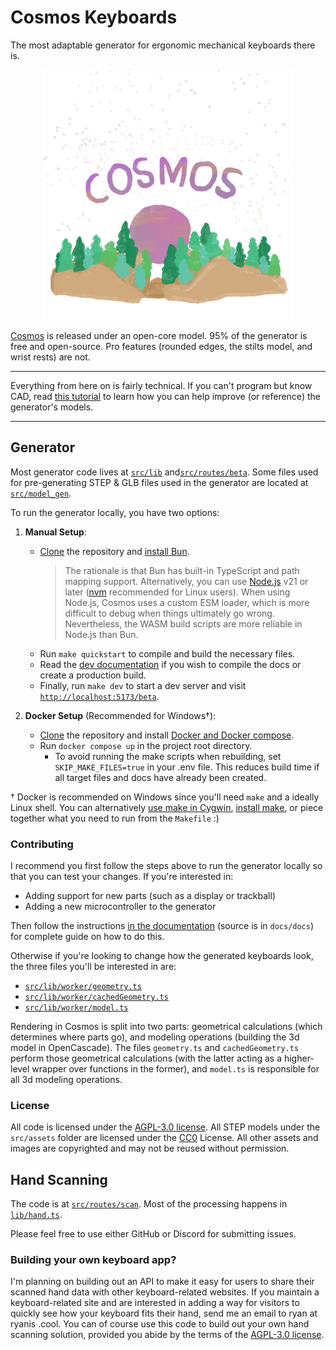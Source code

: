 # Cosmos Keyboards

The most adaptable generator for ergonomic mechanical keyboards there is.

<p align="center">
   <a href="https://ryanis.cool/cosmos"><img alt="Cosmos Logo" height="400px" src="static/keyboard2.png" /></a>
</p>

[Cosmos](https://ryanis.cool/cosmos) is released under an open-core model. 95% of the generator is free and open-source. Pro features (rounded edges, the stilts model, and wrist rests) are not.

---

Everything from here on is fairly technical. If you can't program but know CAD, read [this tutorial](https://ryanis.cool/cosmos/docs/contributing#super-simple-contributing) to learn how you can help improve (or reference) the generator's models.

---

## Generator

Most generator code lives at [`src/lib`] and[`src/routes/beta`]. Some files used for pre-generating STEP & GLB files used in the generator are located at [`src/model_gen`].

[`src/lib`]: https://github.com/rianadon/Cosmos-Keyboards/tree/main/src/lib
[`src/routes/beta`]: https://github.com/rianadon/Cosmos-Keyboards/tree/main/src/routes/beta
[`src/model_gen`]: https://github.com/rianadon/Cosmos-Keyboards/tree/main/src/model_gen

To run the generator locally, you have two options:

1. **Manual Setup**:

   - [Clone] the repository and [install Bun][bun].
     > The rationale is that Bun has built-in TypeScript and path mapping support. Alternatively, you can use [Node.js][nodejs] v21 or later ([nvm][nvm-sh] recommended for Linux users). When using Node.js, Cosmos uses a custom ESM loader, which is more difficult to debug when things ultimately go wrong. Nevertheless, the WASM build scripts are more reliable in Node.js than Bun.
   - Run `make quickstart` to compile and build the necessary files.
   - Read the [dev documentation](https://ryanis.cool/cosmos/docs/contributing/#building-the-project) if you wish to compile the docs or create a production build.
   - Finally, run `make dev` to start a dev server and visit [`http://localhost:5173/beta`](http://localhost:5173/beta).

2. **Docker Setup** (Recommended for Windows†):
   - [Clone] the repository and install [Docker and Docker compose](https://docs.docker.com/get-docker/).
   - Run `docker compose up` in the project root directory.
     - To avoid running the make scripts when rebuilding, set `SKIP_MAKE_FILES=true` in your .env file. This reduces build time if all target files and docs have already been created.

† Docker is recommended on Windows since you'll need `make` and a ideally Linux shell. You can alternatively [use make in Cygwin](https://www.cygwin.com/), [install make](https://stackoverflow.com/a/73862277), or piece together what you need to run from the `Makefile` :)

[bun]: https://bun.sh/docs/installation
[lfs]: https://git-lfs.com/
[Clone]: https://docs.github.com/en/repositories/creating-and-managing-repositories/cloning-a-repository
[nodejs]: https://nodejs.org/en/learn/getting-started/how-to-install-nodejs
[nvm-sh]: https://github.com/nvm-sh/nvm
[OpenSCAD]: https://openscad.org/downloads.html

### Contributing

I recommend you first follow the steps above to run the generator locally so that you can test your changes. If you're interested in:

- Adding support for new parts (such as a display or trackball)
- Adding a new microcontroller to the generator

Then follow the instructions [in the documentation](https://ryanis.cool/cosmos/docs/contributing) (source is in `docs/docs`) for complete guide on how to do this.

Otherwise if you're looking to change how the generated keyboards look, the three files you'll be interested in are:

- [`src/lib/worker/geometry.ts`]
- [`src/lib/worker/cachedGeometry.ts`]
- [`src/lib/worker/model.ts`]

[`src/lib/worker/geometry.ts`]: https://github.com/rianadon/Cosmos-Keyboards/tree/main/src/lib/worker/geometry.ts
[`src/lib/worker/cachedGeometry.ts`]: https://github.com/rianadon/Cosmos-Keyboards/tree/main/src/lib/worker/cachedGeometry.ts
[`src/lib/worker/model.ts`]: https://github.com/rianadon/Cosmos-Keyboards/tree/main/src/lib/worker/model.ts

Rendering in Cosmos is split into two parts: geometrical calculations (which determines where parts go), and modeling operations (building the 3d model in OpenCascade). The files `geometry.ts` and `cachedGeometry.ts` perform those geometrical calculations (with the latter acting as a higher-level wrapper over functions in the former), and `model.ts` is responsible for all 3d modeling operations.

### License

All code is licensed under the [AGPL-3.0 license](https://github.com/rianadon/Cosmos-Keyboards/blob/main/LICENSE). All STEP models under the `src/assets` folder are licensed under the [CC0](https://creativecommons.org/public-domain/cc0/) License. All other assets and images are copyrighted and may not be reused without permission.

## Hand Scanning

The code is at [`src/routes/scan`](https://github.com/rianadon/Cosmos-Keyboards/tree/main/src/routes/scan). Most of the processing happens in [`lib/hand.ts`](https://github.com/rianadon/Cosmos-Keyboards/tree/main/src/routes/scan/lib/hand.ts).

Please feel free to use either GitHub or Discord for submitting issues.

### Building your own keyboard app?

I'm planning on building out an API to make it easy for users to share their scanned hand data with other keyboard-related websites. If you maintain a keyboard-related site and are interested in adding a way for visitors to quickly see how your keyboard fits their hand, send me an email to ryan at ryanis .cool. You can of course use this code to build out your own hand scanning solution, provided you abide by the terms of the [AGPL-3.0 license](https://github.com/rianadon/Cosmos-Keyboards/blob/main/LICENSE).
